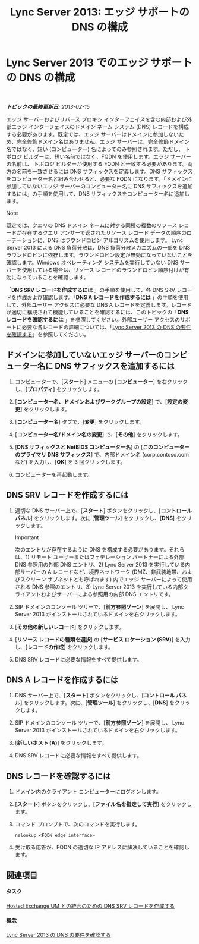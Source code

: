﻿---
title: 'Lync Server 2013: エッジ サポートの DNS の構成'
TOCTitle: エッジ サポートの DNS の構成
ms:assetid: 955493e6-aa29-424d-bb81-1ef87b3b15e3
ms:mtpsurl: https://technet.microsoft.com/ja-jp/library/Gg398756(v=OCS.15)
ms:contentKeyID: 48272925
ms.date: 05/19/2016
mtps_version: v=OCS.15
ms.translationtype: HT
---

# Lync Server 2013 でのエッジ サポートの DNS の構成

 

_**トピックの最終更新日:** 2013-02-15_

エッジ サーバーおよびリバース プロキシ インターフェイスを含む内部および外部エッジ インターフェイスのドメイン ネーム システム (DNS) レコードを構成する必要があります。既定では、エッジ サーバーはドメインに参加しないため、完全修飾ドメイン名はありません。エッジ サーバーは、完全修飾ドメイン名ではなく、短い (コンピューター) 名によってのみ参照されます。ただし、 トポロジ ビルダーは、短い名前ではなく、FQDN を使用します。エッジ サーバーの名前は、 トポロジ ビルダーが使用する FQDN と一致する必要があります。両方の名前を一致させるには DNS サフィックスを定義します。DNS サフィックスをコンピューター名と組み合わせると、必要な FQDN になります。「ドメインに参加していないエッジ サーバーのコンピューター名に DNS サフィックスを追加するには」の手順を使用して、DNS サフィックスをコンピューター名に追加します。

> [!NOTE]
> 既定では、クエリの DNS ドメイン ネームに対する同種の複数のリソース レコードが存在するクエリ アンサーで返されたリソース レコード データの順序のローテーションに、DNS はラウンドロビン アルゴリズムを使用します。 Lync Server 2013 による DNS 負荷分散は、DNS 負荷分散メカニズムの一部を DNS ラウンドロビンに依存します。ラウンドロビン設定が無効になっていないことを確認します。Windows オペレーティング システムを実行していない DNS サーバーを使用している場合は、リソース レコードのラウンドロビン順序付けが有効になっていることを確認します。


「**DNS SRV レコードを作成するには** 」の手順を使用して、各 DNS SRV レコードを作成および確認します。「**DNS A レコードを作成するには** 」の手順を使用して、外部ユーザー アクセスに必要な DNS A レコードを定義します。レコードが適切に構成されて機能していることを確認するには、このトピックの「**DNS レコードを確認するには** 」を参照してください。外部ユーザー アクセスのサポートに必要な各レコードの詳細については、「[Lync Server 2013 の DNS の要件を確認する](lync-server-2013-determine-dns-requirements.md)」を参照してください。

## ドメインに参加していないエッジ サーバーのコンピューター名に DNS サフィックスを追加するには

1.  コンピューターで、\[**スタート**\] メニューの \[**コンピューター**\] を右クリックし、\[**プロパティ**\] をクリックします。

2.  \[**コンピューター名、ドメインおよびワークグループの設定**\] で、\[**設定の変更**\] をクリックします。

3.  \[**コンピューター名**\] タブで、\[**変更**\] をクリックします。

4.  \[**コンピューター名/ドメイン名の変更**\] で、\[**その他**\] をクリックします。

5.  \[**DNS サフィックスと NetBIOS コンピューター名**\] の \[**このコンピューターのプライマリ DNS サフィックス**\] で、内部ドメイン名 (corp.contoso.com など) を入力し、\[**OK**\] を 3 回クリックします。

6.  コンピューターを再起動します。

## DNS SRV レコードを作成するには

1.  適切な DNS サーバー上で、\[**スタート**\] ボタンをクリックし、\[**コントロール パネル**\] をクリックします。次に \[**管理ツール**\] をクリックし、\[**DNS**\] をクリックします。
    

    > [!IMPORTANT]
    > 次のエントリが存在するように DNS を構成する必要があります。それらは、1) リモート ユーザーまたはフェデレーション パートナーによる外部 DNS 参照用の外部 DNS エントリ、2) Lync Server 2013 を実行している内部サーバーの A レコードなど、境界ネットワーク (DMZ、非武装地帯、およびスクリーン サブネットとも呼ばれます) 内でエッジ サーバーによって使用される DNS 参照のエントリ、3) Lync Server 2013 を実行している内部クライアントおよびサーバーによる参照用の内部 DNS エントリです。



2.  SIP ドメインのコンソール ツリーで、\[**前方参照ゾーン**\] を展開し、 Lync Server 2013 がインストールされているドメインを右クリックします。

3.  \[**その他の新しいレコード**\] をクリックします。

4.  \[**リソース レコードの種類を選択**\] の \[**サービス ロケーション (SRV)**\] を入力し、\[**レコードの作成**\] をクリックします。

5.  DNS SRV レコードに必要な情報をすべて提供します。

## DNS A レコードを作成するには

1.  DNS サーバー上で、\[**スタート**\] ボタンをクリックし、\[**コントロール パネル**\] をクリックします。次に、\[**管理ツール**\] をクリックし、\[**DNS**\] をクリックします。

2.  SIP ドメインのコンソール ツリーで、\[**前方参照ゾーン**\] を展開し、 Lync Server 2013 がインストールされているドメインを右クリックします。

3.  \[**新しいホスト (A)**\] をクリックします。

4.  DNS SRV レコードに必要な情報をすべて提供します。

## DNS レコードを確認するには

1.  ドメイン内のクライアント コンピューターにログオンします。

2.  \[**スタート**\] ボタンをクリックし、\[**ファイル名を指定して実行**\] をクリックします。

3.  コマンド プロンプトで、次のコマンドを実行します。
    
        nslookup <FQDN edge interface>

4.  受け取る応答が、FQDN の適切な IP アドレスに解決していることを確認します。

## 関連項目

#### タスク

[Hosted Exchange UM との統合のための DNS SRV レコードを作成する](lync-server-2013-create-a-dns-srv-record-for-integration-with-hosted-exchange-um.md)  

#### 概念

[Lync Server 2013 の DNS の要件を確認する](lync-server-2013-determine-dns-requirements.md)

